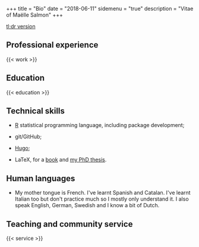 +++
title = "Bio"
date = "2018-06-11"
sidemenu = "true"
description = "Vitae of Maëlle Salmon"
+++

[tl;dr version](/about/)

## <a name="pro"></a>Professional experience

{{< work >}}

## <a name="education"></a>Education

{{< education >}}

## <a name="tech"></a>Technical skills

* [R](https://www.r-project.org/) statistical programming language, including package development;

* git/GitHub;

* [Hugo](https://gohugo.io/);

* LaTeX, for a [book](http://www.editions-ellipses.fr/product_info.php?products_id=7159) and [my PhD thesis](https://edoc.ub.uni-muenchen.de/19877/). 

## <a name="languages"></a>Human languages

* My mother tongue is French. I've learnt Spanish and Catalan. I've learnt Italian too but don't practice much so I mostly only understand it. I also speak English, German, Swedish and I know a bit of Dutch.  

## <a name="service"></a>Teaching and community service

{{< service >}}
